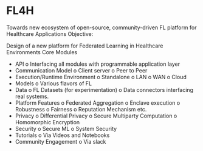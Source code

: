# FL4H
Towards new ecosystem of open-source, community-driven FL platform for Healthcare Applications
Objective:

Design of a new platform for Federated Learning in Healthcare Environments
Core Modules
-	API 
o	Interfacing all modules with programmable application layer
-	Communication Model
o	Client server
o	Peer to Peer
-	Execution/Runtime Environment
o	Standalone
o	LAN
o	WAN
o	Cloud
-	Models
o	Various flavors of FL
-	Data
o	FL Datasets (for experimentation)
o	Data connectors interfacing real systems.
-	Platform Features
o	Federated Aggregation
o	Enclave execution
o	Robustness
o	Fairness
o	Reputation Mechanism etc.
-	Privacy
o	Differential Privacy
o	Secure Multiparty Computation
o	Homomorphic Encryption
-	Security
o	Secure ML
o	System Security
-	Tutorials
o	Via Videos and Notebooks
-	Community Engagement
o	Via slack 
